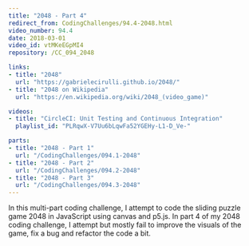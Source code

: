 ```yaml
---
title: "2048 - Part 4"
redirect_from: CodingChallenges/94.4-2048.html
video_number: 94.4
date: 2018-03-01
video_id: vtMKeEGpMI4
repository: /CC_094_2048

links:
- title: "2048"
  url: "https://gabrielecirulli.github.io/2048/"
- title: "2048 on Wikipedia"
  url: "https://en.wikipedia.org/wiki/2048_(video_game)"

videos:
- title: "CircleCI: Unit Testing and Continuous Integration"
  playlist_id: "PLRqwX-V7Uu6bLqwFa52YGEHy-L1-D_Ve-"

parts:
- title: "2048 - Part 1"
  url: "/CodingChallenges/094.1-2048"
- title: "2048 - Part 2"
  url: "/CodingChallenges/094.2-2048"
- title: "2048 - Part 3"
  url: "/CodingChallenges/094.3-2048"
---
```


In this multi-part coding challenge, I attempt to code the sliding puzzle game 2048 in JavaScript using canvas and p5.js. In part 4 of my 2048 coding challenge, I attempt but mostly fail to improve the visuals of the game, fix a bug and refactor the code a bit.
